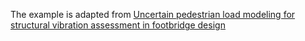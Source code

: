 The example is adapted from [Uncertain pedestrian load modeling for structural vibration assessment in footbridge design](https://doi.org/10.1016/j.engstruct.2024.118070)
